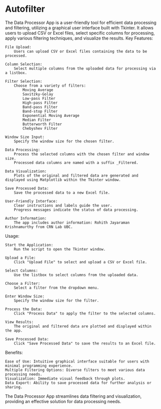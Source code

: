 # Autofilter
The Data Processor App is a user-friendly tool for efficient data processing and filtering, utilizing a graphical user interface built with Tkinter. It allows users to upload CSV or Excel files, select specific columns for processing, apply various filtering techniques, and visualize the results.
Key Features:

    File Upload:
        Users can upload CSV or Excel files containing the data to be processed.

    Column Selection:
        Select multiple columns from the uploaded data for processing via a listbox.

    Filter Selection:
        Choose from a variety of filters:
            Moving Average
            Savitzky-Golay
            Low-pass Filter
            High-pass Filter
            Band-pass Filter
            Band-stop Filter
            Exponential Moving Average
            Median Filter
            Butterworth Filter
            Chebyshev Filter

    Window Size Input:
        Specify the window size for the chosen filter.

    Data Processing:
        Process the selected columns with the chosen filter and window size.
        Processed data columns are named with a suffix _Filtered.

    Data Visualization:
        Plots of the original and filtered data are generated and displayed using Matplotlib within the Tkinter window.

    Save Processed Data:
        Save the processed data to a new Excel file.

    User-Friendly Interface:
        Clear instructions and labels guide the user.
        Progress messages indicate the status of data processing.

    Author Information:
        The app includes author information: Rohith Jayaraman Krishnamurthy from CRN Lab UBC.

Usage:

    Start the Application:
        Run the script to open the Tkinter window.

    Upload a File:
        Click "Upload File" to select and upload a CSV or Excel file.

    Select Columns:
        Use the listbox to select columns from the uploaded data.

    Choose a Filter:
        Select a filter from the dropdown menu.

    Enter Window Size:
        Specify the window size for the filter.

    Process the Data:
        Click "Process Data" to apply the filter to the selected columns.

    View Results:
        The original and filtered data are plotted and displayed within the app.

    Save Processed Data:
        Click "Save Processed Data" to save the results to an Excel file.

Benefits:

    Ease of Use: Intuitive graphical interface suitable for users with minimal programming experience.
    Multiple Filtering Options: Diverse filters to meet various data processing needs.
    Visualization: Immediate visual feedback through plots.
    Data Export: Ability to save processed data for further analysis or sharing.

The Data Processor App streamlines data filtering and visualization, providing an effective solution for data processing needs.
